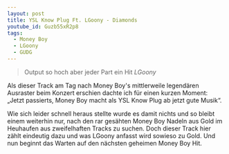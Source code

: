 ```yaml
---
layout: post
title: YSL Know Plug Ft. LGoony - Diamonds
youtube_id: Guzb55xR2p8
tags:
  - Money Boy
  - LGoony
  - GUDG
---
```

> Output so hoch aber jeder Part ein Hit *LGoony*

<!--more-->

Als dieser Track am Tag nach Money Boy's mittlerweile legendären Ausraster beim Konzert erschien dachte ich für einen kurzen Moment: &bdquo;Jetzt passierts, Money Boy macht als YSL Know Plug ab jetzt gute Musik&ldquo;.

Wie sich leider schnell heraus stellte wurde es damit nichts und so bleibt einem weiterhin nur, nach den rar gesähten Money Boy Nadeln aus Gold im Heuhaufen aus zweifelhaften Tracks zu suchen. Doch dieser Track hier zählt eindeutig dazu und was LGoony anfasst wird sowieso zu Gold. Und nun beginnt das Warten auf den nächsten geheimen Money Boy Hit.
